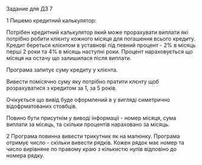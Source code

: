 Задание для ДЗ 7

1 Пишемо кредитний калькулятор:



Потрібен кредитний калькулятор який може прорахувати виплати які потрібно робити клієнту кожного місяця для погашення всього кредиту. Кредит береться клієнтом в уставнові під певний процент - 2% в місяць перші 2 роки та 4% в місяць наступні роки. Процент нараховується що місяця на остачу що залишилaся після виплати. 

Програма запитує суму кредиту у клієнта.

Вивести помісячно суму яку потрібно пратити клєнту щоб розрахуватися з кредитом за 1, за 5 років.

Очікується що вивід буде оформлений в у вигляді симетрично відофрматованих стовбців.

Повино бути присутнім у виводі інформаціі - номер місяця, сума виплати за місяць, та скільки процентів нараховано за місяць.



2 Програма повинна вивести трикутник як на малюнку. Програма отримує число - скільки вивести рядків. Кожен рядок має номер та число вирівняне по правому краю з кількистю нулів відповіно до номера рядку.